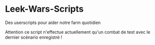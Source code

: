 # Leek-Wars-Scripts
Des userscripts pour aider notre farm quotidien

Attention ce script n'effectue actuellement qu'un combat de test avec le dernier scénario enregistré !

